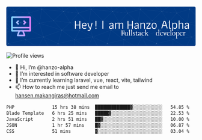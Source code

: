 ![Header](./github-header-image.png)

![Profile views](https://gpvc.arturio.dev/hanzo-alpha)

- 👋 Hi, I’m @hanzo-alpha
- 👀 I’m interested in software developer
- 🌱 I’m currently learning laravel, vue, react, vite, tailwind
- 📫 How to reach me just send me email to hansen.makangiras@hotmail.com 

<!---
hanzo-alpha/hanzo-alpha is a ✨ special ✨ repository because its `README.md` (this file) appears on your GitHub profile.
You can click the Preview link to take a look at your changes.
--->

<!--START_SECTION:waka-->

```text
PHP              15 hrs 38 mins  █████████████▓░░░░░░░░░░░   54.85 %
Blade Template   6 hrs 25 mins   █████▓░░░░░░░░░░░░░░░░░░░   22.53 %
JavaScript       2 hrs 51 mins   ██▓░░░░░░░░░░░░░░░░░░░░░░   10.00 %
JSON             1 hr 57 mins    █▓░░░░░░░░░░░░░░░░░░░░░░░   06.87 %
CSS              51 mins         ▓░░░░░░░░░░░░░░░░░░░░░░░░   03.04 %
```

<!--END_SECTION:waka-->
